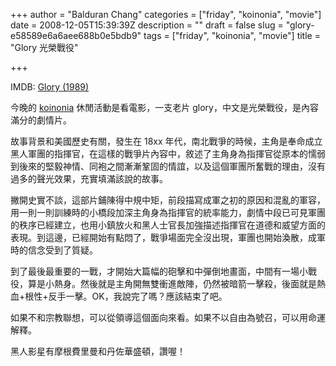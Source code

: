 +++
author = "Balduran Chang"
categories = ["friday", "koinonia", "movie"]
date = 2008-12-05T15:39:39Z
description = ""
draft = false
slug = "glory-e58589e6a6aee688b0e5bdb9"
tags = ["friday", "koinonia", "movie"]
title = "Glory 光榮戰役"

+++


IMDB: [Glory (1989)](http://www.imdb.com/title/tt0097441/)

今晚的 [koinonia](http://www.koinonia.net/hsinchu/) 休閒活動是看電影，一支老片 glory，中文是光榮戰役，是內容滿分的劇情片。

故事背景和美國歷史有關，發生在 18xx 年代，南北戰爭的時候，主角是奉命成立黑人軍團的指揮官，在這樣的戰爭片內容中，敘述了主角身為指揮官從原本的懦弱到後來的堅毅神情、同袍之間漸漸鞏固的情誼，以及這個軍團所奮戰的理由，沒有過多的聲光效果，充實填滿該說的故事。

撇開史實不談，這部片鋪陳得中規中矩，前段描寫成軍之初的原因和混亂的軍容，用一則一則訓練時的小橋段加深主角身為指揮官的統率能力，劇情中段已可見軍團的秩序已經建立，也用小鎮放火和黑人士官長加強描述指揮官在道德和威望方面的表現。到這邊，已經開始有點悶了，戰爭場面完全沒出現，軍團也開始渙散，成軍時的信念受到了質疑。

到了最後最重要的一戰，才開始大篇幅的砲擊和中彈倒地畫面，中間有一場小戰役，算是小熱身。然後就是主角開無雙衝進敵陣，仍然被暗箭一擊殺，後面就是熱血+根性+反手一擊。OK，我說完了嗎？應該結束了吧。

如果不和宗教聯想，可以從領導這個面向來看。如果不以自由為號召，可以用命運解釋。

黑人影星有摩根費里曼和丹佐華盛頓，讚喔！

